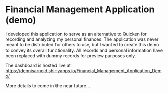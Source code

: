 # Financial Management Application (demo)

I developed this application to serve as an alternative to Quicken for recording and analyzing my personal finances. The application was never meant to be distributed for others to use, but I wanted to create this demo to convey its overall functionality. All records and personal information have been replaced with dummy records for preview purposes only.

The dashboard is hosted live at https://dennisarnold.shinyapps.io/Financial_Management_Application_Demo/

More details to come in the near future...